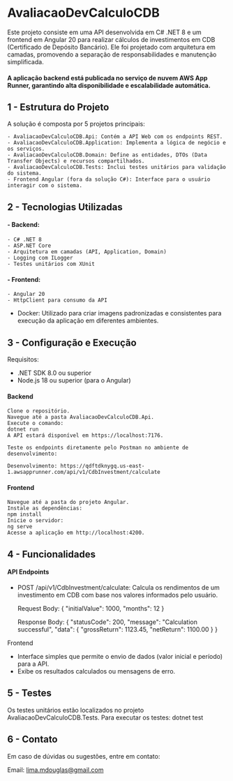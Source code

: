 # AvaliacaoDevCalculoCDB

Este projeto consiste em uma API desenvolvida em C# .NET 8 e um frontend em Angular 20 para realizar cálculos de investimentos em CDB (Certificado de Depósito Bancário). Ele foi projetado com arquitetura em camadas, promovendo a separação de responsabilidades e manutenção simplificada.

#### A aplicação backend está publicada no serviço de nuvem AWS App Runner, garantindo alta disponibilidade e escalabilidade automática.

## 1 - Estrutura do Projeto

A solução é composta por 5 projetos principais:

    - AvaliacaoDevCalculoCDB.Api: Contém a API Web com os endpoints REST.
    - AvaliacaoDevCalculoCDB.Application: Implementa a lógica de negócio e os serviços.
    - AvaliacaoDevCalculoCDB.Domain: Define as entidades, DTOs (Data Transfer Objects) e recursos compartilhados.
    - AvaliacaoDevCalculoCDB.Tests: Inclui testes unitários para validação do sistema.
    - Frontend Angular (fora da solução C#): Interface para o usuário interagir com o sistema.

## 2 - Tecnologias Utilizadas
#### - Backend:
    - C# .NET 8
    - ASP.NET Core
    - Arquitetura em camadas (API, Application, Domain)
    - Logging com ILogger
    - Testes unitários com XUnit

#### - Frontend:
    - Angular 20
    - HttpClient para consumo da API
	
- Docker: Utilizado para criar imagens padronizadas e consistentes para execução da aplicação em diferentes ambientes.

## 3 - Configuração e Execução
Requisitos:
  - .NET SDK 8.0 ou superior
  - Node.js 18 ou superior (para o Angular)

#### Backend

    Clone o repositório.
    Navegue até a pasta AvaliacaoDevCalculoCDB.Api.
    Execute o comando:
    dotnet run
    A API estará disponível em https://localhost:7176.
	
	Teste os endpoints diretamente pelo Postman no ambiente de desenvolvimento:

	Desenvolvimento: https://qdftdknygq.us-east-1.awsapprunner.com/api/v1/CdbInvestment/calculate
	
#### Frontend

    Navegue até a pasta do projeto Angular.
    Instale as dependências:
    npm install
    Inicie o servidor:
    ng serve
    Acesse a aplicação em http://localhost:4200.

## 4 - Funcionalidades

#### API Endpoints

  - POST /api/v1/CdbInvestment/calculate: Calcula os rendimentos de um investimento em CDB com base nos valores informados pelo usuário.

    Request Body:
    {
          "initialValue": 1000,
          "months": 12
    }

    Response Body:
    {
          "statusCode": 200,
          "message": "Calculation successful",
          "data": {
            "grossReturn": 1123.45,
            "netReturn": 1100.00
          }
    }

Frontend
  
  - Interface simples que permite o envio de dados (valor inicial e período) para a API.
  - Exibe os resultados calculados ou mensagens de erro.

## 5 - Testes

  Os testes unitários estão localizados no projeto AvaliacaoDevCalculoCDB.Tests.
  Para executar os testes:
  dotnet test

## 6 - Contato
  
  Em caso de dúvidas ou sugestões, entre em contato:
  
  Email: lima.mdouglas@gmail.com
